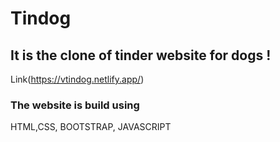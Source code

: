 # Tindog
## It is the clone of tinder website for dogs !
Link(https://vtindog.netlify.app/)
### The website is build using 
HTML,CSS, BOOTSTRAP, JAVASCRIPT
